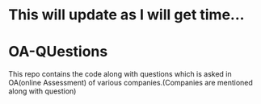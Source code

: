 # This will update as I will get time...
# OA-QUestions
This repo contains the code along with questions which is asked in OA(online Assessment) of various companies.(Companies are mentioned along with question)
